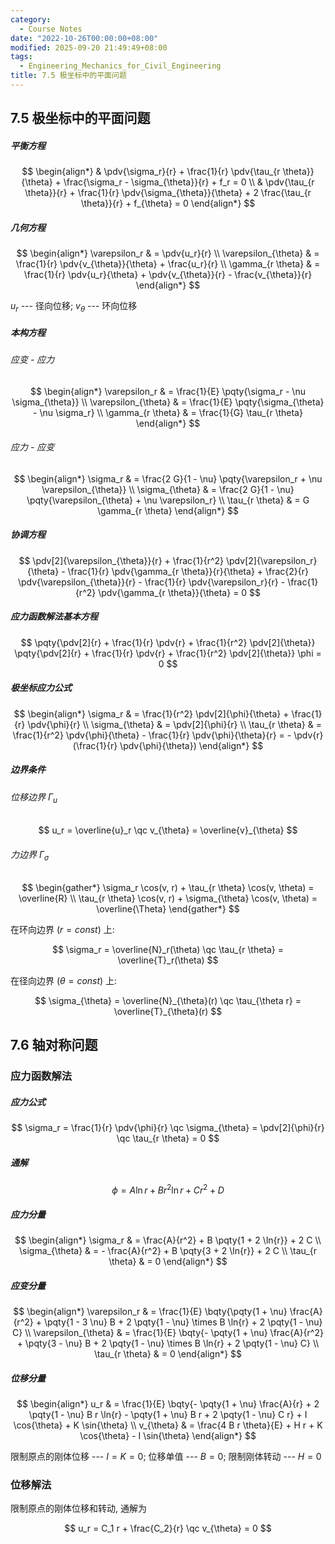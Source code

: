```yaml
---
category:
  - Course Notes
date: "2022-10-26T00:00:00+08:00"
modified: 2025-09-20 21:49:49+08:00
tags:
  - Engineering_Mechanics_for_Civil_Engineering
title: 7.5 极坐标中的平面问题
---
```


## 7.5 极坐标中的平面问题

##### 平衡方程

$$
\begin{align*}
   & \pdv{\sigma_r}{r} + \frac{1}{r} \pdv{\tau_{r \theta}}{\theta} + \frac{\sigma_r - \sigma_{\theta}}{r} + f_r = 0      \\
   & \pdv{\tau_{r \theta}}{r} + \frac{1}{r} \pdv{\sigma_{\theta}}{\theta} + 2 \frac{\tau_{r \theta}}{r} + f_{\theta} = 0
\end{align*}
$$

##### 几何方程

$$
\begin{align*}
  \varepsilon_r        & = \pdv{u_r}{r}                                                               \\
  \varepsilon_{\theta} & = \frac{1}{r} \pdv{v_{\theta}}{\theta} + \frac{u_r}{r}                       \\
  \gamma_{r \theta}    & = \frac{1}{r} \pdv{u_r}{\theta} + \pdv{v_{\theta}}{r} - \frac{v_{\theta}}{r}
\end{align*}
$$

$u_r$ --- 径向位移; $v_{\theta}$ --- 环向位移

##### 本构方程

###### 应变 - 应力

$$
\begin{align*}
  \varepsilon_r        & = \frac{1}{E} \pqty{\sigma_r - \nu \sigma_{\theta}} \\
  \varepsilon_{\theta} & = \frac{1}{E} \pqty{\sigma_{\theta} - \nu \sigma_r} \\
  \gamma_{r \theta}    & = \frac{1}{G} \tau_{r \theta}
\end{align*}
$$

###### 应力 - 应变

$$
\begin{align*}
  \sigma_r        & = \frac{2 G}{1 - \nu} \pqty{\varepsilon_r + \nu \varepsilon_{\theta}} \\
  \sigma_{\theta} & = \frac{2 G}{1 - \nu} \pqty{\varepsilon_{\theta} + \nu \varepsilon_r} \\
  \tau_{r \theta} & = G \gamma_{r \theta}
\end{align*}
$$

##### 协调方程

$$
\pdv[2]{\varepsilon_{\theta}}{r} + \frac{1}{r^2} \pdv[2]{\varepsilon_r}{\theta} - \frac{1}{r} \pdv{\gamma_{r \theta}}{r}{\theta} + \frac{2}{r} \pdv{\varepsilon_{\theta}}{r} - \frac{1}{r} \pdv{\varepsilon_r}{r} - \frac{1}{r^2} \pdv{\gamma_{r \theta}}{\theta} = 0
$$

##### 应力函数解法基本方程

$$
\pqty{\pdv[2]{r} + \frac{1}{r} \pdv{r} + \frac{1}{r^2} \pdv[2]{\theta}} \pqty{\pdv[2]{r} + \frac{1}{r} \pdv{r} + \frac{1}{r^2} \pdv[2]{\theta}} \phi = 0
$$

##### 极坐标应力公式

$$
\begin{align*}
  \sigma_r        & = \frac{1}{r^2} \pdv[2]{\phi}{\theta} + \frac{1}{r} \pdv{\phi}{r}                                                  \\
  \sigma_{\theta} & = \pdv[2]{\phi}{r}                                                                                                 \\
  \tau_{r \theta} & = \frac{1}{r^2} \pdv{\phi}{\theta} - \frac{1}{r} \pdv{\phi}{\theta}{r} = - \pdv{r}(\frac{1}{r} \pdv{\phi}{\theta})
\end{align*}
$$

##### 边界条件

###### 位移边界 $\Gamma_u$

$$
u_r = \overline{u}_r \qc v_{\theta} = \overline{v}_{\theta}
$$

###### 力边界 $\Gamma_{\sigma}$

$$
\begin{gather*}
  \sigma_r \cos(v, r) + \tau_{r \theta} \cos(v, \theta) = \overline{R} \\
  \tau_{r \theta} \cos(v, r) + \sigma_{\theta} \cos(v, \theta) = \overline{\Theta}
\end{gather*}
$$

在环向边界 ($r = const$) 上:

$$
\sigma_r = \overline{N}_r(\theta) \qc
\tau_{r \theta} = \overline{T}_r(\theta)
$$

在径向边界 ($\theta = const$) 上:

$$
\sigma_{\theta} = \overline{N}_{\theta}(r) \qc
\tau_{\theta r} = \overline{T}_{\theta}(r)
$$

## 7.6 轴对称问题

### 应力函数解法

##### 应力公式

$$
\sigma_r = \frac{1}{r} \pdv{\phi}{r} \qc
\sigma_{\theta} = \pdv[2]{\phi}{r} \qc
\tau_{r \theta} = 0
$$

##### 通解

$$
\phi = A \ln r + B r^2 \ln r + C r^2 + D
$$

##### 应力分量

$$
\begin{align*}
  \sigma_r        & = \frac{A}{r^2} + B \pqty{1 + 2 \ln{r}} + 2 C   \\
  \sigma_{\theta} & = - \frac{A}{r^2} + B \pqty{3 + 2 \ln{r}} + 2 C \\
  \tau_{r \theta} & = 0
\end{align*}
$$

##### 应变分量

$$
\begin{align*}
  \varepsilon_r        & = \frac{1}{E} \bqty{\pqty{1 + \nu} \frac{A}{r^2} + \pqty{1 - 3 \nu} B + 2 \pqty{1 - \nu} \times B \ln{r} + 2 \pqty{1 - \nu} C} \\
  \varepsilon_{\theta} & = \frac{1}{E} \bqty{- \pqty{1 + \nu} \frac{A}{r^2} + \pqty{3 - \nu} B + 2 \pqty{1 - \nu} \times B \ln{r} + 2 \pqty{1 - \nu} C} \\
  \tau_{r \theta}      & = 0
\end{align*}
$$

##### 位移分量

$$
\begin{align*}
  u_r
    & = \frac{1}{E} \bqty{- \pqty{1 + \nu} \frac{A}{r} + 2 \pqty{1 - \nu} B r \ln{r} - \pqty{1 + \nu} B r + 2 \pqty{1 - \nu} C r} + I \cos{\theta} + K \sin{\theta} \\
  v_{\theta}
    & = \frac{4 B r \theta}{E} + H r + K \cos{\theta} - I \sin{\theta}
\end{align*}
$$

限制原点的刚体位移 --- $I = K = 0$; 位移单值 --- $B = 0$; 限制刚体转动 --- $H = 0$

### 位移解法

限制原点的刚体位移和转动, 通解为

$$
u_r = C_1 r + \frac{C_2}{r} \qc
v_{\theta} = 0
$$
